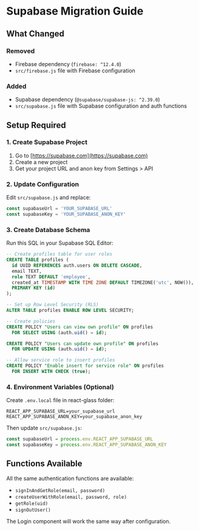 # Supabase Migration Guide

## What Changed

### Removed
- Firebase dependency (`firebase: ^12.4.0`)
- `src/firebase.js` file with Firebase configuration

### Added
- Supabase dependency (`@supabase/supabase-js: ^2.39.0`)
- `src/supabase.js` file with Supabase configuration and auth functions

## Setup Required

### 1. Create Supabase Project
1. Go to [https://supabase.com](https://supabase.com)
2. Create a new project
3. Get your project URL and anon key from Settings > API

### 2. Update Configuration
Edit `src/supabase.js` and replace:
```javascript
const supabaseUrl = 'YOUR_SUPABASE_URL'
const supabaseKey = 'YOUR_SUPABASE_ANON_KEY'
```

### 3. Create Database Schema
Run this SQL in your Supabase SQL Editor:

```sql
-- Create profiles table for user roles
CREATE TABLE profiles (
  id UUID REFERENCES auth.users ON DELETE CASCADE,
  email TEXT,
  role TEXT DEFAULT 'employee',
  created_at TIMESTAMP WITH TIME ZONE DEFAULT TIMEZONE('utc', NOW()),
  PRIMARY KEY (id)
);

-- Set up Row Level Security (RLS)
ALTER TABLE profiles ENABLE ROW LEVEL SECURITY;

-- Create policies
CREATE POLICY "Users can view own profile" ON profiles
  FOR SELECT USING (auth.uid() = id);

CREATE POLICY "Users can update own profile" ON profiles
  FOR UPDATE USING (auth.uid() = id);

-- Allow service role to insert profiles
CREATE POLICY "Enable insert for service role" ON profiles
  FOR INSERT WITH CHECK (true);
```

### 4. Environment Variables (Optional)
Create `.env.local` file in react-glass folder:
```
REACT_APP_SUPABASE_URL=your_supabase_url
REACT_APP_SUPABASE_ANON_KEY=your_supabase_anon_key
```

Then update `src/supabase.js`:
```javascript
const supabaseUrl = process.env.REACT_APP_SUPABASE_URL
const supabaseKey = process.env.REACT_APP_SUPABASE_ANON_KEY
```

## Functions Available

All the same authentication functions are available:
- `signInAndGetRole(email, password)`
- `createUserWithRole(email, password, role)`
- `getRole(uid)`
- `signOutUser()`

The Login component will work the same way after configuration.
